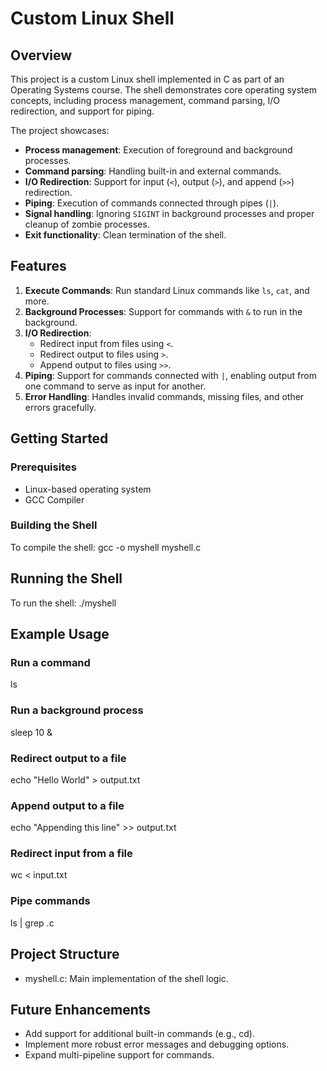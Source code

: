 # Custom Linux Shell

## Overview
This project is a custom Linux shell implemented in C as part of an Operating Systems course. The shell demonstrates core operating system concepts, including process management, command parsing, I/O redirection, and support for piping.

The project showcases:
- **Process management**: Execution of foreground and background processes.
- **Command parsing**: Handling built-in and external commands.
- **I/O Redirection**: Support for input (`<`), output (`>`), and append (`>>`) redirection.
- **Piping**: Execution of commands connected through pipes (`|`).
- **Signal handling**: Ignoring `SIGINT` in background processes and proper cleanup of zombie processes.
- **Exit functionality**: Clean termination of the shell.

## Features
1. **Execute Commands**: Run standard Linux commands like `ls`, `cat`, and more.
2. **Background Processes**: Support for commands with `&` to run in the background.
3. **I/O Redirection**:
   - Redirect input from files using `<`.
   - Redirect output to files using `>`.
   - Append output to files using `>>`.
4. **Piping**: Support for commands connected with `|`, enabling output from one command to serve as input for another.
5. **Error Handling**: Handles invalid commands, missing files, and other errors gracefully.

## Getting Started

### Prerequisites
- Linux-based operating system
- GCC Compiler

### Building the Shell
To compile the shell:
gcc -o myshell myshell.c

## Running the Shell
To run the shell:
./myshell

## Example Usage
### Run a command
ls

### Run a background process
sleep 10 &

### Redirect output to a file
echo "Hello World" > output.txt

### Append output to a file
echo "Appending this line" >> output.txt

### Redirect input from a file
wc < input.txt

### Pipe commands
ls | grep .c

## Project Structure
- myshell.c: Main implementation of the shell logic.

## Future Enhancements
- Add support for additional built-in commands (e.g., cd).
- Implement more robust error messages and debugging options.
- Expand multi-pipeline support for commands.
